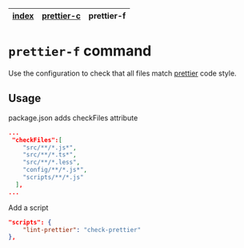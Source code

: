 | [index](../README.md) | [prettier-c](prettier-c.md) | prettier-f |
|-----------------------|-------------------|-------|

# `prettier-f` command

Use the configuration to check that all files match [prettier](https://github.com/prettier/prettier) code style.

## Usage

package.json adds checkFiles attribute

```json
...
 "checkFiles":[
    "src/**/*.js*",
    "src/**/*.ts*",
    "src/**/*.less",
    "config/**/*.js*",
    "scripts/**/*.js"
  ],
...
```

Add a script

```json
"scripts": {
    "lint-prettier": "check-prettier"
},
```
